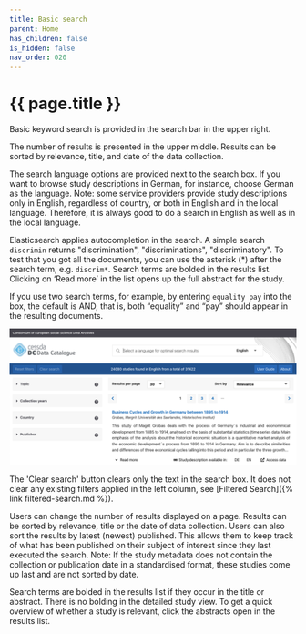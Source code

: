 ```yaml
---
title: Basic search
parent: Home
has_children: false
is_hidden: false
nav_order: 020
---
```


# {{ page.title }}

Basic keyword search is provided in the search bar in the upper right.

The number of results is presented in the upper middle.
Results can be sorted by relevance, title, and date of the data collection.

The search language options are provided next to the search box.
If you want to browse study descriptions in German, for instance, choose German as the language.
Note: some service providers provide study descriptions only in English, regardless of country,
or both in English and in the local language.
Therefore, it is always good to do a search in English as well as in the local language.

Elasticsearch applies autocompletion in the search.
A simple search `discrimin` returns "discrimination", "discriminations", "discriminatory".
To test that you got all the documents, you can use the asterisk (*) after the search term,
e.g. `discrim*`.
Search terms are bolded in the results list.
Clicking on ‘Read more’ in the list opens up the full abstract for the study.

If you use two search terms, for example, by entering `equality pay` into the box,
the default is AND, that is, both “equality” and “pay” should appear in the resulting documents.

![Basic search](images/basic-search.png "Basic search")

The 'Clear search' button clears only the text in the search box.
It does not clear any existing filters applied in the left column,
see [Filtered Search]({% link filtered-search.md %}).

Users can change the number of results displayed on a page.
Results can be sorted by relevance, title or the date of data collection.
Users can also sort the results by latest (newest) published.
This allows them to keep track of what has been published on their subject of interest
since they last executed the search.
Note: If the study metadata does not contain the collection or publication date in a standardised format,
these studies come up last and are not sorted by date.

Search terms are bolded in the results list if they occur in the title or abstract.
There is no bolding in the detailed study view.
To get a quick overview of whether a study is relevant, click the abstracts open in the results list.
